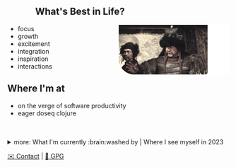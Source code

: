 ##    What's Best in Life?

<img align="right" width="50%" src="./conan-whats-best.png" alt="Conan! Whats best in Life?">

- focus
- growth
- excitement
- integration
- inspiration
- interactions

## Where I'm at

- on the verge of software productivity
- eager doseq clojure

<br>
<br>

<details>
<summary>more: What I'm currently :brain:washed by | Where I see myself in 2023</summary>

## What I'm currently brainwashed by

- functional programming, [rich](https://www.youtube.com/watch?v=-6BsiVyC1kM "(Talk) Rich Hickey: The Value of Values") pragmatic flavor
- the playfulness and curiosity of [dabeaz](https://www.youtube.com/watch?v=pkCLMl0e_0k "(Talk) David Beazley: Lambda Calculus from the Ground Up")
- [IO hoisting](https://www.youtube.com/watch?v=PBQN62oUnN8 "(Talk) Brandon Rhodes: Hoist Your I/O") 
- data-driven designs
- [Zombies!]( https://youtu.be/6qnNtVdf08Q "braaains")

## Where I see myself in 2023

- doing FOSS contributions
- in co-working atmospheres
- interning at a vibrant software company

</details>

[:envelope: Contact](mailto:adrech@grooveroom.de "adrech@grooveroom.de") | [:key: GPG](https://raw.githubusercontent.com/adrech/adrech/master/adrech.asc)
